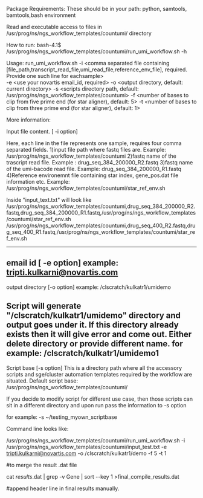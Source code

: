 Package Requirements:
These should be in your path:
python, samtools, bamtools,bash environment

Read and executable access to files in /usr/prog/ns/ngs_workflow_templates/countumi/ directory

How to run:
bash-4.1$ /usr/prog/ns/ngs_workflow_templates/countumi/run_umi_workflow.sh  -h

Usage: run_umi_workflow.sh
        -i  <comma separated file containing  [file_path,transcript_read_file,umi_read_file,reference_env_file], required. Provide one such line for eachsample>        
	-e <use your novartis email_id, required>
        -o <output directory, default: current directory>
        -s <scripts directory path, default: /usr/prog/ns/ngs_workflow_templates/countumi>
        -f <number of bases to clip from five prime end (for star aligner), default: 5>
        -t <number of bases to clip from three prime end (for star aligner), default: 1>


More information:

Input file content. [ -i option]  

Here, each line in the file represents one sample, requires four comma separated fields.
1)input file path where fastq files are. Example: /usr/prog/ns/ngs_workflow_templates/countumi
2)fastq name of the trascript read file. Example : drug_seq_384_200000_R2.fastq
3)fastq name of the umi-bacode read file. Example: drug_seq_384_200000_R1.fastq
4)Reference environemnt file containing star index, gene_pos.dat file information etc. Example: /usr/prog/ns/ngs_workflow_templates/countumi/star_ref_env.sh

Inside "input_text.txt" will look like
/usr/prog/ns/ngs_workflow_templates/countumi,drug_seq_384_200000_R2.fastq,drug_seq_384_200000_R1.fastq,/usr/prog/ns/ngs_workflow_templates/countumi/star_ref_env.sh
/usr/prog/ns/ngs_workflow_templates/countumi,drug_seq_400_R2.fastq,drug_seq_400_R1.fastq,/usr/prog/ns/ngs_workflow_templates/countumi/star_ref_env.sh

-------------------------------------------------------------

email id [ -e option]
example: tripti.kulkarni@novartis.com
-------------------------------------------------------------

output directory [-o option]
example: /clscratch/kulkatr1/umidemo 

Script will generate "/clscratch/kulkatr1/umidemo" directory and output goes under it. If this directory already exists then it will give error and come out. Either delete directory or provide different name. 
for example: /clscratch/kulkatr1/umidemo1
-------------------------------------------------------------

Script base [-s option]
This is a directory path where all the accessory scripts and sge/cluster automation templates required by the workflow are situated. 
Default script base: /usr/prog/ns/ngs_workflow_templates/countumi/ 

If you decide to modify script for different use case, then those scripts can sit in a different directory and upon run pass the information to -s option

for example:
-s ~/testing_myown_scriptbase


Command line looks like:

/usr/prog/ns/ngs_workflow_templates/countumi/run_umi_workflow.sh  -i /usr/prog/ns/ngs_workflow_templates/countumi/input_test.txt  -e tripti.kulkarni@novartis.com -o /clscratch/kulkatr1/demo -f 5 -t 1



#to merge the result .dat file

cat *results*.dat |  grep -v Gene  | sort --key 1 >final_compile_results.dat

#append header line in final results manually. 

 

